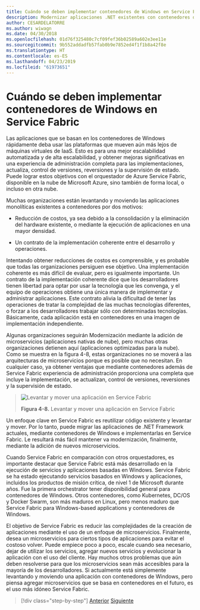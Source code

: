 ```yaml
---
title: Cuándo se deben implementar contenedores de Windows en Service Fabric
description: Modernizar aplicaciones .NET existentes con contenedores de Windows y la nube de Azure | Cuándo se deben implementar contenedores de Windows en Service Fabric
author: CESARDELATORRE
ms.author: wiwagn
ms.date: 04/30/2018
ms.openlocfilehash: 01d76f325480c7cf09fef36b02589a602e3ee11e
ms.sourcegitcommit: 9b552addadfb57fab0b9e7852ed4f1f1b8a42f8e
ms.translationtype: HT
ms.contentlocale: es-ES
ms.lasthandoff: 04/23/2019
ms.locfileid: "61973651"
---
```

# <a name="when-to-deploy-windows-containers-to-service-fabric"></a>Cuándo se deben implementar contenedores de Windows en Service Fabric

Las aplicaciones que se basan en los contenedores de Windows rápidamente deba usar las plataformas que mueven aún más lejos de máquinas virtuales de IaaS. Esto es para una mejor escalabilidad automatizada y de alta escalabilidad, y obtener mejoras significativas en una experiencia de administración completa para las implementaciones, actualiza, control de versiones, reversiones y la supervisión de estado. Puede lograr estos objetivos con el orquestador de Azure Service Fabric, disponible en la nube de Microsoft Azure, sino también de forma local, o incluso en otra nube.

Muchas organizaciones están levantando y moviendo las aplicaciones monolíticas existentes a contenedores por dos motivos:

- Reducción de costos, ya sea debido a la consolidación y la eliminación del hardware existente, o mediante la ejecución de aplicaciones en una mayor densidad.

- Un contrato de la implementación coherente entre el desarrollo y operaciones.

Intentando obtener reducciones de costos es comprensible, y es probable que todas las organizaciones persiguen ese objetivo. Una implementación coherente es más difícil de evaluar, pero es igualmente importante. Un contrato de la implementación coherente dice que los desarrolladores tienen libertad para optar por usar la tecnología que les convenga, y el equipo de operaciones obtiene una única manera de implementar y administrar aplicaciones. Este contrato alivia la dificultad de tener las operaciones de tratar la complejidad de las muchas tecnologías diferentes, o forzar a los desarrolladores trabajar sólo con determinadas tecnologías. Básicamente, cada aplicación está en contenedores en una imagen de implementación independiente.

Algunas organizaciones seguirán Modernización mediante la adición de microservicios (aplicaciones nativas de nube), pero muchas otras organizaciones detienen aquí (aplicaciones optimizadas para la nube). Como se muestra en la figura 4-8, estas organizaciones no se moverá a las arquitecturas de microservicios porque es posible que no necesitan. En cualquier caso, ya obtener ventajas que mediante contenedores además de Service Fabric experiencia de administración proporciona una completa que incluye la implementación, se actualizan, control de versiones, reversiones y la supervisión de estado.

> ![Levantar y mover una aplicación en Service Fabric](./media/image8.png)
>
> **Figura 4-8.** Levantar y mover una aplicación en Service Fabric

Un enfoque clave en Service Fabric es reutilizar código existente y levantar y mover. Por lo tanto, puede migrar las aplicaciones de .NET Framework actuales, mediante contenedores de Windows e implementarlas en Service Fabric. Le resultará más fácil mantener va modernización, finalmente, mediante la adición de nuevos microservicios.

Cuando Service Fabric en comparación con otros orquestadores, es importante destacar que Service Fabric está más desarrollado en la ejecución de servicios y aplicaciones basadas en Windows. Service Fabric se ha estado ejecutando servicios basados en Windows y aplicaciones, incluidos los productos de misión crítica, de nivel 1 de Microsoft durante años. Fue la primera orchestrator tener disponibilidad general para contenedores de Windows. Otros contenedores, como Kubernetes, DC/OS y Docker Swarm, son más maduros en Linux, pero menos maduro que Service Fabric para Windows-based applications y contenedores de Windows.

El objetivo de Service Fabric es reducir las complejidades de la creación de aplicaciones mediante el uso de un enfoque de microservicios. Finalmente, desea un microservicios para ciertos tipos de aplicaciones para evitar el costoso volver. Puede empiece poco a poco, escale cuando sea necesario, dejar de utilizar los servicios, agregar nuevos servicios y evolucionar la aplicación con el uso del cliente. Hay muchos otros problemas que aún deben resolverse para que los microservicios sean más accesibles para la mayoría de los desarrolladores. Si actualmente está simplemente levantando y moviendo una aplicación con contenedores de Windows, pero piensa agregar microservicios que se basa en contenedores en el futuro, es el uso más idóneo Service Fabric.

>[!div class="step-by-step"]
>[Anterior](when-to-deploy-windows-containers-to-azure-vms-iaas-cloud.md)
>[Siguiente](when-to-deploy-windows-containers-to-azure-container-service-kubernetes.md)